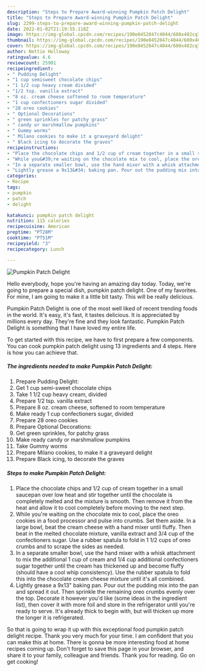 ```yaml
---
description: "Steps to Prepare Award-winning Pumpkin Patch Delight"
title: "Steps to Prepare Award-winning Pumpkin Patch Delight"
slug: 2299-steps-to-prepare-award-winning-pumpkin-patch-delight
date: 2022-01-02T21:19:55.118Z
image: https://img-global.cpcdn.com/recipes/190e0452047c4044/680x482cq70/pumpkin-patch-delight-recipe-main-photo.jpg
thumbnail: https://img-global.cpcdn.com/recipes/190e0452047c4044/680x482cq70/pumpkin-patch-delight-recipe-main-photo.jpg
cover: https://img-global.cpcdn.com/recipes/190e0452047c4044/680x482cq70/pumpkin-patch-delight-recipe-main-photo.jpg
author: Nettie Holloway
ratingvalue: 4.6
reviewcount: 25901
recipeingredient:
- " Pudding Delight"
- "1 cup semisweet chocolate chips"
- "1 1/2 cup heavy cream divided"
- "1/2 tsp. vanilla extract"
- "8 oz. cream cheese softened to room temperature"
- "1 cup confectioners sugar divided"
- "28 oreo cookies"
- " Optional Decorations"
- " green sprinkles for patchy grass"
- " candy or marshmallow pumpkins"
- " Gummy worms"
- " Milano cookies to make it a graveyard delight"
- " Black icing to decorate the graves"
recipeinstructions:
- "Place the chocolate chips and 1/2 cup of cream together in a small saucepan over low heat and stir together until the chocolate is completely melted and the mixture is smooth. Then remove it from the heat and allow it to cool completely before moving to the next step."
- "While you&#39;re waiting on the chocolate mix to cool, place the oreo cookies in a food processor and pulse into crumbs. Set them aside. In a large bowl, beat the cream cheese with a hand mixer until fluffy. Then beat in the melted chocolate mixture, vanilla extract and 3/4 cup of the confectioners sugar. Use a rubber spatula to fold in 1 1/2 cups of oreo crumbs and to scrape the sides as needed."
- "In a separate smaller bowl, use the hand mixer with a whisk attachment to mix the additional 1 cup of cream and 1/4 cup additional confectioners sugar together until the cream has thickened up and become fluffy (should have a cool whip consistency). Use the rubber spatula to fold this into the chocolate cream cheese mixture until it&#39;s all combined."
- "Lightly grease a 9x13&#34; baking pan. Pour out the pudding mix into the pan and spread it out. Then sprinkle the remaining oreo crumbs evenly over the top. Decorate it however you&#39;d like (some ideas in the ingredient list), then cover it with more foil and store in the refrigerator until you&#39;re ready to serve. It&#39;s already thick to begin with, but will thicken up more the longer it is refrigerated."
categories:
- Recipe
tags:
- pumpkin
- patch
- delight

katakunci: pumpkin patch delight 
nutrition: 115 calories
recipecuisine: American
preptime: "PT28M"
cooktime: "PT51M"
recipeyield: "3"
recipecategory: Lunch

---
```



![Pumpkin Patch Delight](https://img-global.cpcdn.com/recipes/190e0452047c4044/680x482cq70/pumpkin-patch-delight-recipe-main-photo.jpg)

Hello everybody, hope you're having an amazing day today. Today, we're going to prepare a special dish, pumpkin patch delight. One of my favorites. For mine, I am going to make it a little bit tasty. This will be really delicious.

Pumpkin Patch Delight is one of the most well liked of recent trending foods in the world. It's easy, it's fast, it tastes delicious. It is appreciated by millions every day. They're fine and they look fantastic. Pumpkin Patch Delight is something that I have loved my entire life.




To get started with this recipe, we have to first prepare a few components. You can cook pumpkin patch delight using 13 ingredients and 4 steps. Here is how you can achieve that.

<!--inarticleads1-->

##### The ingredients needed to make Pumpkin Patch Delight:

1. Prepare  Pudding Delight:
1. Get 1 cup semi-sweet chocolate chips
1. Take 1 1/2 cup heavy cream, divided
1. Prepare 1/2 tsp. vanilla extract
1. Prepare 8 oz. cream cheese, softened to room temperature
1. Make ready 1 cup confectioners sugar, divided
1. Prepare 28 oreo cookies
1. Prepare  Optional Decorations:
1. Get  green sprinkles, for patchy grass
1. Make ready  candy or marshmallow pumpkins
1. Take  Gummy worms
1. Prepare  Milano cookies, to make it a graveyard delight
1. Prepare  Black icing, to decorate the graves




<!--inarticleads2-->

##### Steps to make Pumpkin Patch Delight:

1. Place the chocolate chips and 1/2 cup of cream together in a small saucepan over low heat and stir together until the chocolate is completely melted and the mixture is smooth. Then remove it from the heat and allow it to cool completely before moving to the next step.
1. While you&#39;re waiting on the chocolate mix to cool, place the oreo cookies in a food processor and pulse into crumbs. Set them aside. In a large bowl, beat the cream cheese with a hand mixer until fluffy. Then beat in the melted chocolate mixture, vanilla extract and 3/4 cup of the confectioners sugar. Use a rubber spatula to fold in 1 1/2 cups of oreo crumbs and to scrape the sides as needed.
1. In a separate smaller bowl, use the hand mixer with a whisk attachment to mix the additional 1 cup of cream and 1/4 cup additional confectioners sugar together until the cream has thickened up and become fluffy (should have a cool whip consistency). Use the rubber spatula to fold this into the chocolate cream cheese mixture until it&#39;s all combined.
1. Lightly grease a 9x13&#34; baking pan. Pour out the pudding mix into the pan and spread it out. Then sprinkle the remaining oreo crumbs evenly over the top. Decorate it however you&#39;d like (some ideas in the ingredient list), then cover it with more foil and store in the refrigerator until you&#39;re ready to serve. It&#39;s already thick to begin with, but will thicken up more the longer it is refrigerated.




So that is going to wrap it up with this exceptional food pumpkin patch delight recipe. Thank you very much for your time. I am confident that you can make this at home. There is gonna be more interesting food at home recipes coming up. Don't forget to save this page in your browser, and share it to your family, colleague and friends. Thank you for reading. Go on get cooking!
